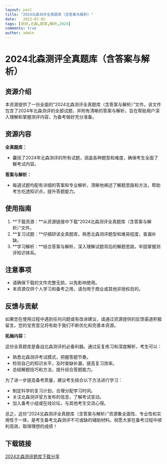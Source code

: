 ```yaml
---
layout: post
title: "2024北森测评全真题库（含答案与解析）"
date:   2022-07-02
tags: [测评,北森,题库,解析,2024]
comments: true
author: admin
---
```

# 2024北森测评全真题库（含答案与解析）

## 资源介绍

本资源提供了一份全面的“2024北森测评全真题库（含答案与解析）”文件。该文件包含了2024年北森测评的全部试题，并附有清晰的答案与解析，旨在帮助用户深入理解和掌握测评内容，为备考做好充分准备。

## 资源内容

**全真题库：**

* 囊括了2024年北森测评的所有试题，涵盖各种题型和难度，确保考生全面了解考试内容。

**答案与解析：**

* 每道试题均配有详细的答案和专业解析，清晰地阐述了解题思路和方法，帮助考生吃透知识点，提升答题能力。

## 使用指南

1. **下载资源：**从资源链接中下载“2024北森测评全真题库（含答案与解析）”文件。
2. **复习试题：**仔细研读全真题库，熟悉北森测评题型和难易程度，查漏补缺。
3. **学习解析：**结合答案与解析，深入理解试题背后的解题思路，牢固掌握测评知识体系。

## 注意事项

* 请确保下载的文件完整无损，以免影响使用。
* 本资源仅供个人学习和备考之用，请勿用于商业或其他非授权目的。

## 反馈与贡献

如果您在使用过程中遇到任何问题或有改进建议，请通过资源提供的反馈渠道积极留言。您的宝贵意见将有助于我们不断优化和完善本资源。

**拓展内容：**

这份全真题库是备战北森测评的必备利器。通过反复练习和深度解析，考生可以：

* 熟悉北森测评考试模式，把握答题节奏。
* 检验自己的知识水平，及时查缺补漏，提高复习效率。
* 总结解题技巧和方法，提升综合答题能力。

为了进一步提高备考质量，建议考生结合以下方法进行学习：

* 制定科学的复习计划，合理分配学习时间。
* 关注北森测评官方发布的信息，了解考试变动。
* 加入备考小组或在线论坛，与其他考生交流心得。

总之，这份“2024北森测评全真题库（含答案与解析）”资源集全面性、专业性和实用性于一体，是考生备考北森测评不可或缺的辅助材料。祝愿大家在备考过程中顺利高效，取得理想的成绩！

## 下载链接

[2024北森测评题库下载分享](https://pan.quark.cn/s/98ac089b6e7f)